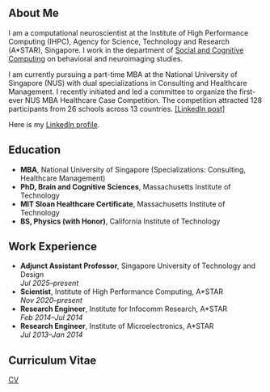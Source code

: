 ## About Me

I am a computational neuroscientist at the Institute of High Performance Computing (IHPC), Agency for Science, Technology and Research (A\*STAR), Singapore. I work in the department of [Social and Cognitive Computing](https://www.a-star.edu.sg/ihpc/ihpc-research-capabilities/social-cognitive-computing) on behavioral and neuroimaging studies. 

I am currently pursuing a part-time MBA at the National University of Singapore (NUS) with dual specializations in Consulting and Healthcare Management. I recently initiated and led a committee to organize the first-ever NUS MBA Healthcare Case Competition. The competition attracted 128 participants from 26 schools across 13 countries. [[LinkedIn post]](https://www.linkedin.com/posts/gladia-hotan_the-inaugural-nus-mba-healthcare-case-competition-activity-7335156970389209088-kGSn?utm_source=share&utm_medium=member_desktop&rcm=ACoAAD1jWbMBaDghXMluPTIDn405-skklB8mufI)

Here is my [LinkedIn profile](https://www.linkedin.com/in/gladia-hotan-26bb03248/).

## Education
- **MBA**, National University of Singapore (Specializations: Consulting, Healthcare Management)
- **PhD, Brain and Cognitive Sciences**, Massachusetts Institute of Technology
- **MIT Sloan Healthcare Certificate**, Massachusetts Institute of Technology
- **BS, Physics (with Honor)**, California Institute of Technology

## Work Experience
- **Adjunct Assistant Professor**, Singapore University of Technology and Design  
*Jul 2025&ndash;present*
- **Scientist**, Institute of High Performance Computing, A\*STAR  
*Nov 2020&ndash;present*
- **Research Engineer**, Institute for Infocomm Research, A\*STAR  
*Feb 2014&ndash;Jul 2014*
- **Research Engineer**, Institute of Microelectronics, A\*STAR  
*Jul 2013&ndash;Jan 2014*

## Curriculum Vitae
[CV](https://gladiahotan.github.io/CV_GladiaHotan.pdf) 


